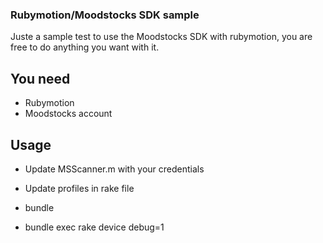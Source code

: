 ### Rubymotion/Moodstocks SDK sample
Juste a sample test to use the Moodstocks SDK with rubymotion, you are free to do anything you want with it.

## You need
* Rubymotion
* Moodstocks account


## Usage
* Update MSScanner.m with your credentials
* Update profiles in rake file

* bundle
* bundle exec rake device debug=1